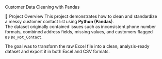 Customer Data Cleaning with Pandas

📌 Project Overview
This project demonstrates how to clean and standardize a messy customer contact list using **Python (Pandas)**.  
The dataset originally contained issues such as inconsistent phone number formats, combined address fields, missing values, and customers flagged as `Do_Not_Contact`.  

The goal was to transform the raw Excel file into a clean, analysis-ready dataset and export it in both Excel and CSV formats.
